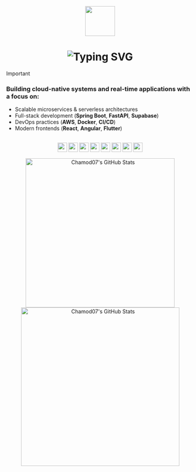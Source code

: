 <div align="center">
  <img src="https://media.giphy.com/media/M9gbBd9nbDrOTu1Mqx/giphy.gif" width="80"/>
</div>

<div align="center">
  <h1>
    <img src="https://readme-typing-svg.demolab.com?font=JetBrains+Mono&size=26&duration=3200&pause=1000&color=e3e3e3&center=true&vCenter=true&lines=Full-Stack+Developer;Cloud+Solutions+Architect;Open-Source+Contributor" alt="Typing SVG">
  </h1>
</div>

> [!IMPORTANT]
> ### Building cloud-native systems and real-time applications with a focus on: 
> - Scalable microservices & serverless architectures  
> - Full-stack development (**Spring Boot**, **FastAPI**, **Supabase**)  
> - DevOps practices (**AWS**, **Docker**, **CI/CD**)  
> - Modern frontends (**React**, **Angular**, **Flutter**)  

<h2></h2>

<p align="center">
  <img src="https://img.shields.io/badge/Spring_Boot-%2320232a?style=for-the-badge&logo=spring&logoColor=6DB33F" height="25" />
  <img src="https://img.shields.io/badge/FastAPI-%2320232a?style=for-the-badge&logo=fastapi&logoColor=009688" height="25" />
  <img src="https://img.shields.io/badge/AWS-%2320232a?style=for-the-badge&logo=amazon-web-services&logoColor=FF9900" height="25" />
  <img src="https://img.shields.io/badge/Supabase-%2320232a?style=for-the-badge&logo=supabase&logoColor=3ECF8E" height="25" />
  <img src="https://img.shields.io/badge/Docker-%2320232a?style=for-the-badge&logo=docker&logoColor=2496ED" height="25" />
  <img src="https://img.shields.io/badge/Angular-%2320232a?style=for-the-badge&logo=angular&logoColor=DD0031" height="25" />
  <img src="https://img.shields.io/badge/React-%2320232a?style=for-the-badge&logo=react&logoColor=02769B" height="25" />
  <img src="https://img.shields.io/badge/Flutter-%2320232a?style=for-the-badge&logo=flutter&logoColor=02569B" height="25" />
</p>

<div align="center">
  <img width="400" src="https://github-readme-stats.vercel.app/api?username=Chamod07&theme=tokyonight&show_icons=true&hide_border=true&include_all_commits=true&rank_icon=github" alt="Chamod07's GitHub Stats" />
  <img width="425" src="https://streak-stats.demolab.com?user=Chamod07&theme=tokyonight&hide_border=true" alt="Chamod07's GitHub Stats" />
</div>

